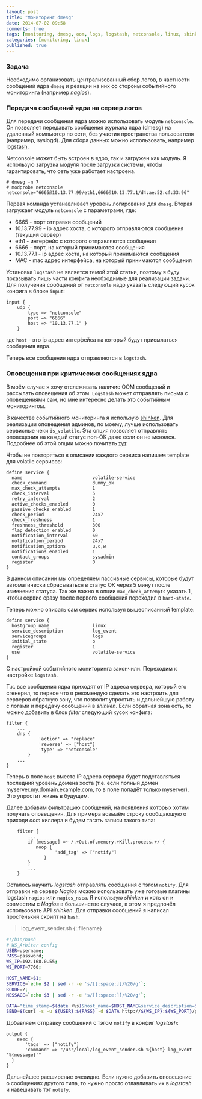 ```yaml
---
layout: post
title: "Мониторинг dmesg"
date: 2014-07-02 09:58
comments: true
tags: [monitoring, dmesg, oom, logs, logstash, netconsole, linux, shinken]
categories: [monitoring, linux]
published: true
---
```


### Задача
Необходимо организовать централизованный сбор логов, в частности сообщений ядра `dmesg` и реакции на них со стороны событийного мониторинга (например *nagios*).

### Передача сообщений ядра на сервер логов
Для передачи сообщения ядра можно использовать модуль `netconsole`. Он позволяет передавать сообщения журнала ядра (dmesg) на удаленный компьютер по сети, без участия пространства пользователя (например, syslogd).
Для сбора данных можно использовать, например [logstash](http://logstash.net/).

Netconsole может быть встроен в ядро, так и загружен как модуль. Я использую загрузка модуля после загрузки системы, чтобы гарантировать, что сеть уже работает  настроена.

```
# dmesg -n 7
# modprobe netconsole netconsole="6665@10.13.77.99/eth1,6666@10.13.77.1/d4:ae:52:cf:33:96"
```
Первая команда устанавливает уровень логирования для `dmesg`.
Вторая загружает модуль `netconsole` с параметрами, где:
<!--more-->

- 6665 - порт отправки сообщений
- 10.13.77.99 - ip адрес хоста, с которого отправляются сообщения (текущий сервер)
-  eth1 - интерфейс с которого отправляются сообщения
-  6666 - порт, на который принимаются сообщения
-  10.13.77.1 - ip адрес хоста, на который принимаются сообщения
-  MAC - mac адрес интерфейса, на который принимаются сообщения

Установка `logstash` не является темой этой статьи, поэтому я буду показывать лишь части конфига необходимые для реализации задачи. Для получения сообщений от `netconsole` надо указать следующий кусок конфига в блоке `input`:

``` properties
input {
    udp {
        type => "netconsole"
        port => "6666"
        host => "10.13.77.1" }
    }
```

где `host` - это ip адрес интерфейса на который будут присылаться сообщения ядра.

Теперь все сообщения ядра отправляются в `logstash`.

### Оповещения при критических сообщениях ядра
В моём случае я хочу отслеживать наличие OOM сообщений и рассылать оповещения об этом. `Logstash` может отправлять письма с оповещениями сам, но мне интересно делать это событийным мониторингом.

В качестве событийного мониторинга я использую [shinken](http://www.shinken-monitoring.org). Для реализации оповещения админов, по моему, лучше использовать сервисные чеки `is_volatile`. Эта опция позволяет отправлять оповещения на каждый статус non-OK даже если он не менялся. Подробнее об этой опции можно почитать [тут](https://shinken.readthedocs.io).

Чтобы не повторяться в описании каждого сервиса напишем template для volatile сервисов:

```
define service {
  name                          volatile-service
  check_command                 dummy_ok
  max_check_attempts            1
  check_interval                5
  retry_interval                2
  active_checks_enabled         0
  passive_checks_enabled        1
  check_period                  24x7
  check_freshness               1
  freshness_threshold           300
  flap_detection_enabled        0
  notification_interval         60
  notification_period           24x7
  notification_options          u,c,w
  notifications_enabled         1
  contact_groups                sysadmin
  register                      0
}
```
В данном описании мы определяем пассивные сервисы, которые будут автоматически сбрасываться в статус ОК через 5 минут после изменения статуса. Так же важно в опции `max_check_attempts` указать 1, чтобы сервис сразу после первого сообщения переходил в `hard-state`.

Теперь можно описать сам сервис используя вышеописанный template:

```
define service {
  hostgroup_name                linux
  service_description           log_event
  servicegroups                 logs
  initial_state                 o
  register                      1
  use                           volatile-service
}
```

С настройкой событийного мониторинга закончили. Переходим к настройке `logstash`.

Т.к. все сообщения ядра приходят от IP адреса сервера, который его сгенерил, то первое что я рекомендую сделать это настроить для серверов обратную зону, что позволит упростить и дальнейшую работу с логами и передачу сообщений в *shinken*. Если обратная зона есть, то можно добавить в блок *filter* следующий кусок конфига:

``` properties
filter {
    ...
    dns {
            'action' => "replace"
            'reverse' => ["host"]
            'type' => "netconsole"
        }
    ...
}
```
Теперь в поле `host` вместо IP адреса сервера будет подставляться последний уровень домена хоста (т.е. если полный домен myserver.my.domain.example.com, то в поле попадёт только myserver). Это упростит жизнь в будущем.

Далее добавим фильтрацию сообщений, на появления которых хотим получать оповещения. Для примера возьмём строку сообщающую о приходи *oom* киллера и будем тагать записи такого типа:

``` properties
    filter {
        ...
        if [message] =~ /.+Out.of.memory.+Kill.process.+/ {
           noop {
                  'add_tag' => ["notify"]
              }
        }
        ...
    }
```
Осталось научить *logstash* отправлять сообщения с тэгом `notify`. Для отправки на сервер *Nagios* можно использовать уже готовые плагины logstash `nagios` или `nagios_nsca`. Я использую *shinken* и хоть он и совместим с *Nagios* в большинстве случаев, в этом я предпочёл использовать API *shinken*. Для отправки сообщений я написал простенький скрипт на `bash`:

>log_event_sender.sh
{:.filename}

``` bash
#!/bin/bash
# WS_Arbiter config
USER=username;
PASS=password;
WS_IP=192.168.0.55;
WS_PORT=7760;

HOST_NAME=$1;
SERVICE=`echo $2 | sed -r -e 's/[[:space:]]/%20/g'`;
RCODE=2;
MESSAGE=`echo $3 | sed -r -e 's/[[:space:]]/%20/g'`;

DATA="time_stamp=$(date +%s)&host_name=$HOST_NAME&service_description=$SERVICE&return_code=$RCODE&output=$MESSAGE";
SEND=$(curl -s -u ${USER}:${PASS} -d $DATA http://${WS_IP}:${WS_PORT}/push_check_result)
```
Добавляем отправку сообщений с тэгом `notify` в конфиг *logstash*:

``` properties
output {
    exec {
       'tags' => ["notify"]
       'command' => "/usr/local/log_event_sender.sh %{host} log_event '%{message}'"
  }
}
```
Дальнейшее расширение очевидно. Если нужно добавить оповещение о сообщениях другого типа, то нужно просто отлавливать их в *logstash* и навешивать тэг `notify`.
